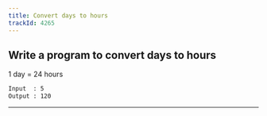 ```yaml
---
title: Convert days to hours
trackId: 4265
---
```


## Write a program to convert days to hours

1 day = 24 hours

```txt
Input  : 5
Output : 120
```

---
